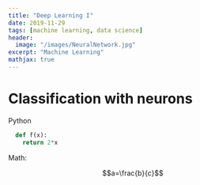 ```yaml
---
title: "Deep Learning I"
date: 2019-11-29
tags: [machine learning, data science]
header:
  image: "/images/NeuralNetwork.jpg"
excerpt: "Machine Learning"
mathjax: true
---
```


# Classification with neurons

Python
```python
  def f(x):
    return 2*x
```

Math:

$$a=\frac{b}{c}$$
